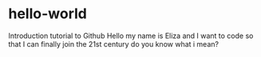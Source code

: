 # hello-world
Introduction tutorial to Github 
Hello my name is Eliza and I want to code so that I can finally join the 21st century
do you know what i mean? 
